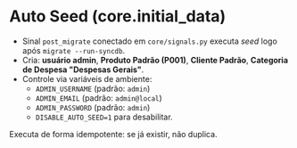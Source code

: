 
# Auto Seed (core.initial_data)

- Sinal `post_migrate` conectado em `core/signals.py` executa *seed* logo após `migrate --run-syncdb`.
- Cria: **usuário admin**, **Produto Padrão (P001)**, **Cliente Padrão**, **Categoria de Despesa "Despesas Gerais"**.
- Controle via variáveis de ambiente:
  - `ADMIN_USERNAME` (padrão: `admin`)
  - `ADMIN_EMAIL` (padrão: `admin@local`)
  - `ADMIN_PASSWORD` (padrão: `admin`)
  - `DISABLE_AUTO_SEED=1` para desabilitar.

Executa de forma idempotente: se já existir, não duplica.
